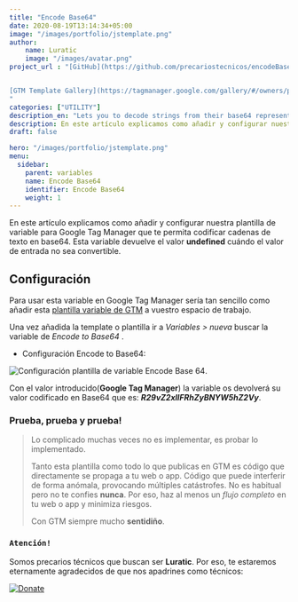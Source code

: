 ```yaml
---
title: "Encode Base64"
date: 2020-08-19T13:14:34+05:00
image: "/images/portfolio/jstemplate.png"
author:
    name: Luratic
    image: "/images/avatar.png"
project_url : "[GitHub](https://github.com/precariostecnicos/encodeBase64)


[GTM Template Gallery](https://tagmanager.google.com/gallery/#/owners/precariostecnicos/templates/EncodeBase64)
"
categories: ["UTILITY"]
description_en: "Lets you to decode strings from their base64 representation. Returns undefined when provided with invalid input."
description: En este artículo explicamos como añadir y configurar nuestra plantilla de  variable para Google Tag Manager que te permita codificar cadenas de texto en base64. Esta variable devuelve el valor undefined** cuándo el valor de entrada no sea codificable. 
draft: false

hero: "/images/portfolio/jstemplate.png"
menu:
  sidebar:
    parent: variables
    name: Encode Base64
    identifier: Encode Base64
    weight: 1
---
```


En este artículo explicamos como añadir y configurar nuestra plantilla de  variable para Google Tag Manager que te permita codificar cadenas de texto en base64. Esta variable devuelve el valor **undefined** cuándo el valor de entrada no sea convertible. 

##   Configuración

Para usar esta variable en Google Tag Manager sería tan sencillo como añadir esta [plantilla variable de GTM](https://tagmanager.google.com/gallery/#/owners/precariostecnicos/templates/EncodeBase64) a vuestro espacio de trabajo. 

Una vez añadida la template o plantilla ir a *Variables > nueva* buscar la variable de *Encode to Base64*  .

- Configuración Encode to Base64:

![Configuración plantilla de variable Encode Base 64](https://user-images.githubusercontent.com/54624019/77110858-8de33280-6a26-11ea-9bef-3d411502b667.PNG).

Con el valor introducido(**Google Tag Manager**) la variable os devolverá  su valor codificado en Base64 que es: ***R29vZ2xlIFRhZyBNYW5hZ2Vy***.

### Prueba, prueba y prueba!

>Lo complicado muchas veces no es implementar, es probar lo implementado. 
>
>Tanto esta plantilla como todo lo que publicas en GTM es código que directamente se propaga a tu web o app. 
Código que puede interferir de forma anómala, provocando múltiples catástrofes. No es habitual pero no te confies **nunca**. Por eso, haz al menos un *flujo completo* en tu web o app y minimiza riesgos. 
>
> Con GTM siempre mucho **sentidiño**.

### ```Atención!```
Somos precarios técnicos que buscan ser **Luratic**. Por eso, te estaremos eternamente agradecidos de que nos apadrines como técnicos: 

[![Donate](https://img.shields.io/badge/Donate-PayPal-green.svg)](https://www.paypal.com/cgi-bin/webscr?)